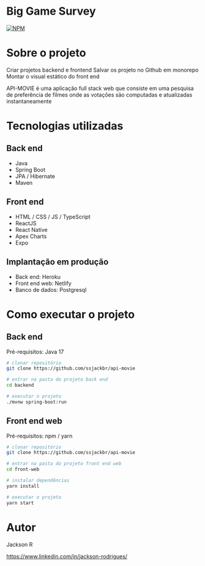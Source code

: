 # Big Game Survey 
[![NPM](https://img.shields.io/npm/l/react)](https://github.com/ssjackbr/api-movie/blob/master/LICENSE) 

# Sobre o projeto

Criar projetos backend e frontend
Salvar os projeto no Github em monorepo
Montar o visual estático do front end

API-MOVIE é uma aplicação full stack web que consiste em uma pesquisa de preferência de filmes onde as votações são computadas e atualizadas instantaneamente

# Tecnologias utilizadas
## Back end
- Java
- Spring Boot
- JPA / Hibernate
- Maven
## Front end
- HTML / CSS / JS / TypeScript
- ReactJS
- React Native
- Apex Charts
- Expo
## Implantação em produção
- Back end: Heroku
- Front end web: Netlify
- Banco de dados: Postgresql

# Como executar o projeto

## Back end
Pré-requisitos: Java 17

```bash
# clonar repositório
git clone https://github.com/ssjackbr/api-movie

# entrar na pasta do projeto back end
cd backend

# executar o projeto
./mvnw spring-boot:run
```

## Front end web
Pré-requisitos: npm / yarn

```bash
# clonar repositório
git clone https://github.com/ssjackbr/api-movie

# entrar na pasta do projeto front end web
cd front-web

# instalar dependências
yarn install

# executar o projeto
yarn start
```

# Autor

Jackson R

https://www.linkedin.com/in/jackson-rodrigues/
